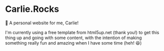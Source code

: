 # Carlie.Rocks

💙 A personal website for me, Carlie!

I'm currently using a free template from html5up.net (thank you!) to get this thing up and going with some content, with the intention of making something really fun and amazing when I have some time (heh! 😆)